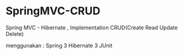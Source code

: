 SpringMVC-CRUD
==============

Spring MVC - Hibernate , Implementation CRUD(Create Read Update Delete)

menggunakan :
  Spring 3
  Hibernate 3
  JUnit
